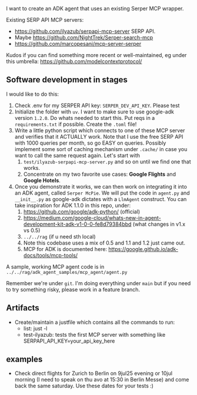 I want to create an ADK agent that uses an existing Serper MCP wrapper.

Existing SERP API MCP servers:

* https://github.com/ilyazub/serpapi-mcp-server SERP API.
* Maybe https://github.com/NightTrek/Serper-search-mcp
* https://github.com/marcopesani/mcp-server-serper

Kudos if you can find something more recent or well-maintained, eg under this umbrella: https://github.com/modelcontextprotocol/

## Software development in stages

I would like to do this:

1. Check .env for my SERPER API key: `SERPER_DEV_API_KEY`. Please test
2. Initialize the folder with `uv`. I want to make sure to use google-adk version `1.2.0`. Do whats needed to start this. Put reqs in a `requirements.txt` if possible. Create the `.toml` file!
3. Write a little python script which connects to one of these MCP server and verifies that it ACTUALLY work. Note that I use the free SERP API with 1000 queries per month, so go EASY on queries. Possibly implement some sort of caching mechanism under `.cache/` in case you want to call the same request again. Let's start with
   1.  `test/ilyazub-serpapi-mcp-server.py` and so on until we find one that works.
   2.  Concentrate on my two favorite use cases: **Google Flights** and **Google Hotels**.
4. Once you demonstrate it works, we can then work on integrating it into an ADK agent, called `Serper McPie`. We will put the code in `agent.py` and `__init__.py` as google-adk dictates with a `LlmAgent` construct.  You can take inspiration for ADK 1.1.0 in this repo, under:
   1. https://github.com/google/adk-python/ (official)
   2. https://medium.com/google-cloud/whats-new-in-agent-development-kit-adk-v1-0-0-fe8d79384bbd (what changes in v1.x vs 0.5)
   3. `../../rag` (if u need sth local)
   4. Note this codebase uses a mix of 0.5 and 1.1 and 1.2 just came out.
   5. MCP for ADK is documented here: https://google.github.io/adk-docs/tools/mcp-tools/

A sample, working MCP agent code is in `../../rag/adk_agent_samples/mcp_agent/agent.py`

Remember we're under `git`. I'm  doing everything under `main` but if you need to try something risky, please work in a feature branch.
## Artifacts

* Create/maintain a justfile which contains all the commands to run:
  * list: just -l
  * test-ilyazub: tests the first MCP server with something like SERPAPI_API_KEY=your_api_key_here

## examples

* Check direct flights for Zurich to Berlin on 9jul25 evening or 10jul morning (I need to speak on thu avo at 15:30 in Berlin Messe) and come back the same saturday. Use these dates for your tests :)
